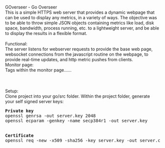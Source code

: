 GOverseer - Go Overseer
<br/>
This is a simple HTTPS web server that provides a dynamic webpage that can be used to display any metrics, in a variety of ways.  The objective was to be able to throw simple JSON objects containing metrics like load, disk space, bandwidth, process running, etc. to a lightweight server, and be able to display the results in a flexible format.
<br/>
<br/>
Functional:<br/>
The server listens for webserver requests to provide the base web page, websocket connections from the javascript routine on the webpage, to provide real-time updates, and http metric pushes from clients.
<br/>
Monitor page:<br/>
Tags within the monitor page......
<br/>
<br/>
<br/>
<br/>
Setup:<br/>
Clone project into your go/src folder.
Within the project folder, generate your self signed server keys:
<br/>
<pre>
<B>Private key</b>
openssl genrsa -out server.key 2048
openssl ecparam -genkey -name secp384r1 -out server.key
<br/>
<b>Certificate</b>
openssl req -new -x509 -sha256 -key server.key -out server.crt -days 3650
</pre>
